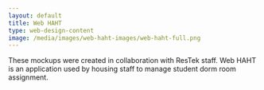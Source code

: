 ```yaml
---
layout: default 
title: Web HAHT
type: web-design-content
image: /media/images/web-haht-images/web-haht-full.png
---
```


These mockups were created in collaboration with ResTek staff. Web HAHT is an
application used by housing staff to manage student dorm room assignment. 
